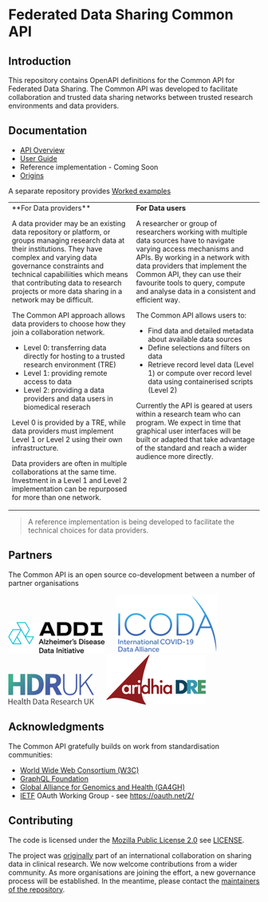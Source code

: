 # Federated Data Sharing Common API

## Introduction

This repository contains OpenAPI definitions for the Common API for Federated Data Sharing. The Common API was developed to facilitate collaboration and trusted data sharing networks between trusted research environments and data providers.

## Documentation

- [API Overview](./doc/API_Overview.md)
- [User Guide](./doc/User_Guide.md)
- Reference implementation - Coming Soon
- [Origins](./doc/Origins.md)

A separate repository provides [Worked examples](https://github.com/federated-data-sharing/common-api-examples)

<table>
    <tr>
        <td valign="top">
**For Data providers**

A data provider may be an existing data repository or platform, or groups managing research data at their institutions. They have complex and varying data governance constraints and technical capabiliities which means that contributing data to research projects or more data sharing in a network may be difficult. 

The Common API approach allows data providers to choose how they join a collaboration network.

- Level 0: transferring data directly for hosting to a trusted research environment (TRE)
- Level 1: providing remote access to data
- Level 2: providing a  data providers and data users in biomedical reserach 

Level 0 is provided by a TRE, while data providers must implement Level 1 or Level 2 using their own infrastructure.

Data providers are often in multiple collaborations at the same time. Investment in a Level 1 and Level 2 implementation can be repurposed for more than one network.
        </td>
        <td valign="top">
**For Data users**

A researcher or group of researchers working with multiple data sources have to navigate varying access mechanisms and APIs. By working in a network with data providers that implement the Common API, they can use their favourite tools to query, compute and analyse data in a consistent and efficient way. 

The Common API allows users to:

- Find data and detailed metadata about available data sources
- Define selections and filters on data
- Retrieve record level data (Level 1) or compute over record level data using containerised scripts (Level 2) 

Currently the API is geared at users within a research team who can program. We expect in time that graphical user interfaces will be built or adapted that take advantage of the standard and reach a wider audience more directly.
        </td>
    </tr>
</table>

> A reference implementation is being developed to facilitate the technical choices for data providers.

## Partners

The Common API is an open source co-development between a number of partner organisations

[![ADDI logo](./doc/addi-logo.png "ADDI logo")](https://www.alzheimersdata.org/)
&nbsp;&nbsp;&nbsp;&nbsp;
[![ICODA Research logo](./doc/icoda-research-logo.png "ICODA Research Logo")](https://www.icoda-research.org) 
&nbsp;&nbsp;&nbsp;&nbsp;
[![HDR UK logo](./doc/hdruk-logo.png "HDR UK Logo")](https://www.hdruk.ac.uk) 
&nbsp;&nbsp;&nbsp;&nbsp;
[![Aridhia DRE logo](./doc/aridhia-dre-logo.png "Aridhia DRE Logo")](https://www.aridhia.com) 

## Acknowledgments

The Common API gratefully builds on work from standardisation communities:  

- [World Wide Web Consortium (W3C)](https://www.w3.org/)
- [GraphQL Foundation](https://foundation.graphql.org/)
- [Global Alliance for Genomics and Health (GA4GH)](https://www.ga4gh.org/)
- [IETF](https://www.ietf.org/) OAuth Working Group - see https://oauth.net/2/

## Contributing

The code is licensed under the [Mozilla Public License 2.0](https://www.mozilla.org/en-US/MPL/2.0/) see [LICENSE](./LICENSE). 

The project was [originally](./doc/Origins.md) part of an international collaboration on sharing data in clinical research. We now welcome contributions from a wider community. As more organisations are joining the effort, a new governance process will be established. In the meantime, please contact the [maintainers of the repository](mailto:info@fds-api.org).

